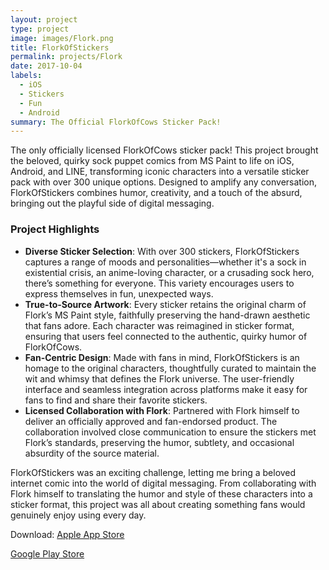 ```yaml
---
layout: project
type: project
image: images/Flork.png
title: FlorkOfStickers
permalink: projects/Flork
date: 2017-10-04
labels:
  - iOS
  - Stickers
  - Fun
  - Android
summary: The Official FlorkOfCows Sticker Pack!
---
```


The only officially licensed FlorkOfCows sticker pack! This project brought the beloved, quirky sock puppet comics from MS Paint to life on iOS, Android, and LINE, transforming iconic characters into a versatile sticker pack with over 300 unique options. Designed to amplify any conversation, FlorkOfStickers combines humor, creativity, and a touch of the absurd, bringing out the playful side of digital messaging.

### Project Highlights
- **Diverse Sticker Selection**: With over 300 stickers, FlorkOfStickers captures a range of moods and personalities—whether it's a sock in existential crisis, an anime-loving character, or a crusading sock hero, there’s something for everyone. This variety encourages users to express themselves in fun, unexpected ways.
- **True-to-Source Artwork**: Every sticker retains the original charm of Flork’s MS Paint style, faithfully preserving the hand-drawn aesthetic that fans adore. Each character was reimagined in sticker format, ensuring that users feel connected to the authentic, quirky humor of FlorkOfCows.
- **Fan-Centric Design**: Made with fans in mind, FlorkOfStickers is an homage to the original characters, thoughtfully curated to maintain the wit and whimsy that defines the Flork universe. The user-friendly interface and seamless integration across platforms make it easy for fans to find and share their favorite stickers.
- **Licensed Collaboration with Flork**: Partnered with Flork himself to deliver an officially approved and fan-endorsed product. The collaboration involved close communication to ensure the stickers met Flork’s standards, preserving the humor, subtlety, and occasional absurdity of the source material.

FlorkOfStickers was an exciting challenge, letting me bring a beloved internet comic into the world of digital messaging. From collaborating with Flork himself to translating the humor and style of these characters into a sticker format, this project was all about creating something fans would genuinely enjoy using every day.

Download: 
<a href="https://apple.co/3nKVxpy">Apple App Store</a>

<a href="https://play.google.com/store/apps/details?id=com.altappsunlim.florkofstickers">Google Play Store</a>